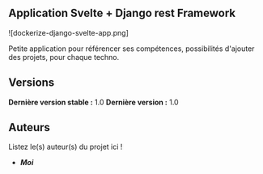 ## Application Svelte + Django rest Framework



![dockerize-django-svelte-app.png]


Petite application pour référencer ses compétences, possibilités d'ajouter des projets, pour chaque techno.







## Versions


**Dernière version stable :** 1.0
**Dernière version :** 1.0


## Auteurs
Listez le(s) auteur(s) du projet ici !
* _**Moi**_